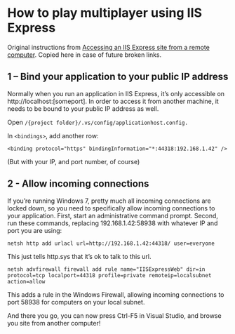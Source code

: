 # How to play multiplayer using IIS Express

Original instructions from [Accessing an IIS Express site from a remote computer](https://johan.driessen.se/posts/Accessing-an-IIS-Express-site-from-a-remote-computer/). Copied here in case of future broken links.

## 1 – Bind your application to your public IP address

Normally when you run an application in IIS Express, it’s only accessible on http://localhost:[someport]. In order to access it from another machine, it needs to be bound to your public IP address as well.

Open `/{project folder}/.vs/config/applicationhost.config.`

In `<bindings>`, add another row:

`<binding protocol="https" bindingInformation="*:44318:192.168.1.42" />`


(But with your IP, and port number, of course)

## 2 - Allow incoming connections

If you’re running Windows 7, pretty much all incoming connections are locked down, so you need to specifically allow incoming connections to your application. First, start an administrative command prompt. Second, run these commands, replacing 192.168.1.42:58938 with whatever IP and port you are using:

`netsh http add urlacl url=http://192.168.1.42:44318/ user=everyone`

This just tells http.sys that it’s ok to talk to this url.

`netsh advfirewall firewall add rule name="IISExpressWeb" dir=in protocol=tcp localport=44318 profile=private remoteip=localsubnet action=allow`

This adds a rule in the Windows Firewall, allowing incoming connections to port 58938 for computers on your local subnet.

And there you go, you can now press Ctrl-F5 in Visual Studio, and browse you site from another computer!
